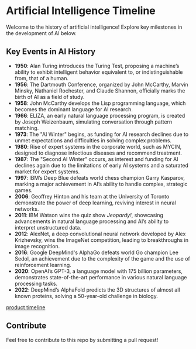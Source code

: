 # Artificial Intelligence Timeline

Welcome to the history of artificial intelligence! Explore key milestones in the development of AI below.

## Key Events in AI History

- **1950**: Alan Turing introduces the Turing Test, proposing a machine’s ability to exhibit intelligent behavior equivalent to, or indistinguishable from, that of a human.
- **1956**: The Dartmouth Conference, organized by John McCarthy, Marvin Minsky, Nathaniel Rochester, and Claude Shannon, officially marks the birth of AI as a field of study.
- **1958**: John McCarthy develops the Lisp programming language, which becomes the dominant language for AI research.
- **1966**: ELIZA, an early natural language processing program, is created by Joseph Weizenbaum, simulating conversation through pattern matching.
- **1973**: The "AI Winter" begins, as funding for AI research declines due to unmet expectations and difficulties in solving complex problems.
- **1980**: Rise of expert systems in the corporate world, such as MYCIN, designed to diagnose infectious diseases and recommend treatment.
- **1987**: The "Second AI Winter" occurs, as interest and funding for AI declines again due to the limitations of early AI systems and a saturated market for expert systems.
- **1997**: IBM’s Deep Blue defeats world chess champion Garry Kasparov, marking a major achievement in AI’s ability to handle complex, strategic games.
- **2006**: Geoffrey Hinton and his team at the University of Toronto demonstrate the power of deep learning, reviving interest in neural networks.
- **2011**: IBM Watson wins the quiz show *Jeopardy!*, showcasing advancements in natural language processing and AI’s ability to interpret unstructured data.
- **2012**: AlexNet, a deep convolutional neural network developed by Alex Krizhevsky, wins the ImageNet competition, leading to breakthroughs in image recognition.
- **2016**: Google DeepMind's AlphaGo defeats world Go champion Lee Sedol, an achievement due to the complexity of the game and the use of reinforcement learning.
- **2020**: OpenAI’s GPT-3, a language model with 175 billion parameters, demonstrates state-of-the-art performance in various natural language processing tasks.
- **2022**: DeepMind’s AlphaFold predicts the 3D structures of almost all known proteins, solving a 50-year-old challenge in biology.

[product timeline](product_timeline.md)

## Contribute

Feel free to contribute to this repo by submitting a pull request!
